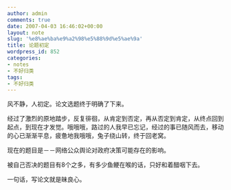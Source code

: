 ```yaml
---
author: admin
comments: true
date: 2007-04-03 16:46:02+00:00
layout: note
slug: '%e8%ae%ba%e9%a2%98%e5%88%9d%e5%ae%9a'
title: 论题初定
wordpress_id: 852
categories:
- notes
- 不好归类
tags:
- 不好归类
---
```


风不静，人初定。论文选题终于明确了下来。

经过了激烈的原地踏步，反复徘徊，从肯定到否定，再从否定到肯定，从终点回到起点，到现在才发觉。哦哦哦，路过的人我早已忘记，经过的事已随风而去，移动的心已渐渐平息，疲惫地我哦哦，兔子绕山转，终于回老窝。

现在的题目是－－网络公众舆论对政府决策可能存在的影响。

被自己否决的题目有8个之多，有多少鱼鲠在喉的话，只好和着醋咽下去。

一句话，写论文就是昧良心。
